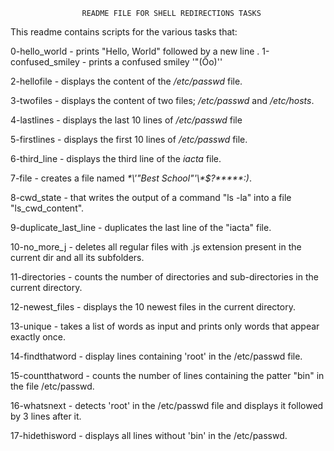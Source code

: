 					README FILE FOR SHELL REDIRECTIONS TASKS
This readme contains scripts for the various tasks that:

0-hello_world - prints "Hello, World" followed by a new line
.
1-confused_smiley - prints a confused smiley '"(Ôo)''

2-hellofile - displays the content of the _/etc/passwd_ file.

3-twofiles - displays the content of two files; _/etc/passwd_ and _/etc/hosts_.

4-lastlines - displays the last 10 lines of _/etc/passwd_ file

5-firstlines - displays the first 10 lines of _/etc/passwd_ file.

6-third_line - displays the third line of the _iacta_ file.

7-file - creates a file named _\*\\'"Best School"\'\\*$\?\*\*\*\*\*:)_.

8-cwd_state - that writes the output of a command "ls -la" into a file "ls_cwd_content".

9-duplicate_last_line - duplicates the last line of the "iacta" file.

10-no_more_j - deletes all regular files with .js extension present in the current dir and all its subfolders.

11-directories - counts the number of directories and sub-directories in the current directory.

12-newest_files - displays the 10 newest files in the current directory.

13-unique - takes a list of words as input and prints only words that appear exactly once.

14-findthatword - display lines containing 'root' in the /etc/passwd file.

15-countthatword - counts the number of lines containing the patter "bin" in the file /etc/passwd.

16-whatsnext - detects 'root' in the /etc/passwd file and displays it followed by 3 lines after it.

17-hidethisword - displays all lines without 'bin' in the /etc/passwd.


